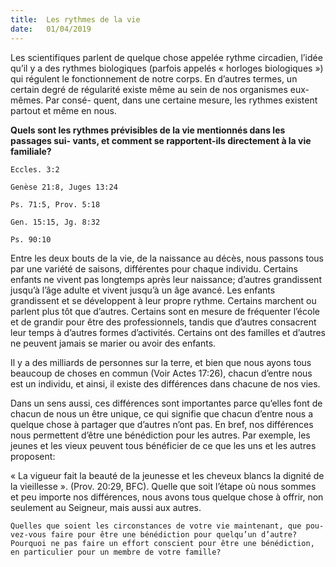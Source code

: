 ```yaml
---
title:  Les rythmes de la vie
date:   01/04/2019
---
```


Les scientifiques parlent de quelque chose appelée rythme circadien, l’idée qu’il y a des rythmes biologiques (parfois appelés « horloges biologiques ») qui régulent le fonctionnement de notre corps. En d’autres termes, un certain degré de régularité existe même au sein de nos organismes eux-mêmes. Par consé- quent, dans une certaine mesure, les rythmes existent partout et même en nous.

**Quels sont les rythmes prévisibles de la vie mentionnés dans les passages sui- vants, et comment se rapportent-ils directement à la vie familiale?**

`Eccles. 3:2`

`Genèse 21:8, Juges 13:24`

`Ps. 71:5, Prov. 5:18`

`Gen. 15:15, Jg. 8:32`

`Ps. 90:10`

Entre les deux bouts de la vie, de la naissance au décès, nous passons tous par une variété de saisons, différentes pour chaque individu. Certains enfants ne vivent pas longtemps après leur naissance; d’autres grandissent jusqu’à l’âge adulte et vivent jusqu’à un âge avancé. Les enfants grandissent et se développent à leur propre rythme. Certains marchent ou parlent plus tôt que d’autres. Certains sont en mesure de fréquenter l’école et de grandir pour être des professionnels, tandis que d’autres consacrent leur temps à d’autres formes d’activités. Certains ont des familles et d’autres ne peuvent jamais se marier ou avoir des enfants.

Il y a des milliards de personnes sur la terre, et bien que nous ayons tous beaucoup de choses en commun (Voir Actes 17:26), chacun d’entre nous est un individu, et ainsi, il existe des différences dans chacune de nos vies.

Dans un sens aussi, ces différences sont importantes parce qu’elles font de chacun de nous un être unique, ce qui signifie que chacun d’entre nous a quelque chose à partager que d’autres n’ont pas. En bref, nos différences nous permettent d’être une bénédiction pour les autres. Par exemple, les jeunes et les vieux peuvent tous bénéficier de ce que les uns et les autres proposent:

« La vigueur fait la beauté de la jeunesse et les cheveux blancs la dignité de la vieillesse ». (Prov. 20:29, BFC). Quelle que soit l’étape où nous sommes et peu importe nos différences, nous avons tous quelque chose à offrir, non seulement au Seigneur, mais aussi aux autres.

`Quelles que soient les circonstances de votre vie maintenant, que pou- vez-vous faire pour être une bénédiction pour quelqu’un d’autre? Pourquoi ne pas faire un effort conscient pour être une bénédiction, en particulier pour un membre de votre famille?`